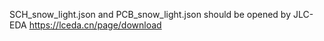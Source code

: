 SCH_snow_light.json and PCB_snow_light.json should be opened by JLC-EDA https://lceda.cn/page/download